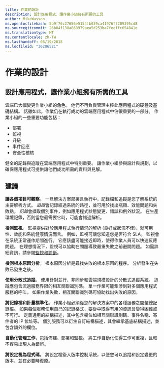 ```yaml
---
title: 作業的設計
description: 設計應用程式，讓作業小組擁有所需的工具
author: MikeWasson
ms.openlocfilehash: 5b9f76c27656e5154fb039ca41976f7209395cd8
ms.sourcegitcommit: 26b04f138a860979aea5d253ba7fecffc654841e
ms.translationtype: HT
ms.contentlocale: zh-TW
ms.lasthandoff: 06/19/2018
ms.locfileid: "36206521"
---
```

# <a name="design-for-operations"></a>作業的設計

## <a name="design-an-application-so-that-the-operations-team-has-the-tools-they-need"></a>設計應用程式，讓作業小組擁有所需的工具

雲端已大幅變更作業小組的角色。 他們不再負責管理主控此應用程式的硬體及基礎結構。  話雖如此，作業仍在執行成功的雲端應用程式中佔很重要的一部分。 作業小組的一些重要功能包括：

- 部署
- 監視
- 升級
- 事件回應
- 安全性稽核

健全的記錄與追蹤在雲端應用程式中特別重要。 讓作業小組參與設計與規劃，以確保應用程式可提供讓他們成功所需的資料與見解。  <!-- to do: Link to DevOps checklist -->

## <a name="recommendations"></a>建議

**讓各個項目可觀察**。 一旦解決方案部署且執行中，記錄檔和追蹤是您了解系統的主要解析方式。 *追蹤*會記錄經過系統的路徑，並可用於找出瓶頸、效能問題和失敗點。 *記錄*會擷取個別事件，例如應用程式狀態變更、錯誤和例外狀況。 在生產環境記錄，否則當您最需要它時，可能會錯過解析。

**檢測監視**。 監視提供對於應用程式執行情況的解析 (良好或狀況不佳)，就可用性、效能和系統健康情況而言。 例如，監視可讓您知道您是否符合 SLA。 監視會在系統正常運作期間進行。 它應該盡可能接近即時，使得作業人員可以快速反應問題。 在理想情況下，監視可以協助在問題導致嚴重失敗之前避開問題。 如需詳細資訊，請參閱[監視和診斷][monitoring]。

**檢測根本原因分析**。 根本原因分析是尋找失敗的根本原因的程序。 分析發生在失敗已發生之後。 

**使用分散式追蹤**。 使用針對並行、非同步和雲端規模設計的分散式追蹤系統。 追蹤應包含流過服務界限的相互關聯識別碼。 單一作業可能牽涉到對多個應用程式服務的呼叫。 如果作業失敗，相互關聯識別碼可協助找出失敗的原因。 

**將記錄檔和計量標準化**。 作業小組必須從您的解決方案中的各種服務之間彙總記錄檔。 如果每個服務使用自己的記錄格式，要從中取得有用的資訊會變得困難或不可行。 定義通用的結構描述，其中包含欄位如相互關聯識別碼、事件名稱、寄件者的 IP 位址等。 個別服務可以衍生自訂結構描述，其會繼承基底結構描述，並包含額外的欄位。

**自動化管理工作**，包括佈建、部署和監視。 將工作自動化使得工作可重複，且較不容易出現人為錯誤。 

**將設定視為程式碼**。 將設定檔簽入版本控制系統，以便您可以追蹤和設定變更的版本，並在必要時復原。 


<!-- links -->

[monitoring]: ../../best-practices/monitoring.md


